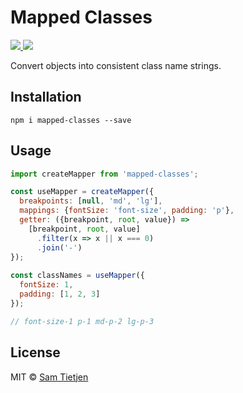 <h1>Mapped Classes</h1>

<p>
  <a href="https://www.npmjs.com/package/mapped-classes">
    <img src="https://img.shields.io/badge/npm-v1.0.2-black.svg">
  </a>
  <a href="https://opensource.org/licenses/MIT">
    <img src="https://img.shields.io/badge/license-MIT-black.svg">
  </a>
</p>

Convert objects into consistent class name strings.

## Installation
```shell
npm i mapped-classes --save
```

## Usage
```js
import createMapper from 'mapped-classes';

const useMapper = createMapper({
  breakpoints: [null, 'md', 'lg'],
  mappings: {fontSize: 'font-size', padding: 'p'},
  getter: ({breakpoint, root, value}) =>
    [breakpoint, root, value]
      .filter(x => x || x === 0)
      .join('-') 
});
 
const classNames = useMapper({ 
  fontSize: 1,
  padding: [1, 2, 3]
}); 

// font-size-1 p-1 md-p-2 lg-p-3
```

## License
MIT © [Sam Tietjen](https://samtietjen.com)
